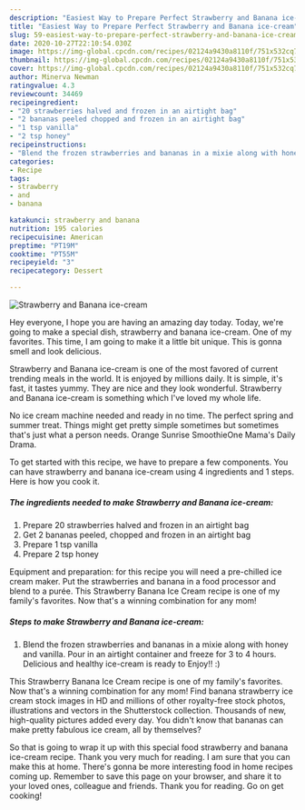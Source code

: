 ```yaml
---
description: "Easiest Way to Prepare Perfect Strawberry and Banana ice-cream"
title: "Easiest Way to Prepare Perfect Strawberry and Banana ice-cream"
slug: 59-easiest-way-to-prepare-perfect-strawberry-and-banana-ice-cream
date: 2020-10-27T22:10:54.030Z
image: https://img-global.cpcdn.com/recipes/02124a9430a8110f/751x532cq70/strawberry-and-banana-ice-cream-recipe-main-photo.jpg
thumbnail: https://img-global.cpcdn.com/recipes/02124a9430a8110f/751x532cq70/strawberry-and-banana-ice-cream-recipe-main-photo.jpg
cover: https://img-global.cpcdn.com/recipes/02124a9430a8110f/751x532cq70/strawberry-and-banana-ice-cream-recipe-main-photo.jpg
author: Minerva Newman
ratingvalue: 4.3
reviewcount: 34469
recipeingredient:
- "20 strawberries halved and frozen in an airtight bag"
- "2 bananas peeled chopped and frozen in an airtight bag"
- "1 tsp vanilla"
- "2 tsp honey"
recipeinstructions:
- "Blend the frozen strawberries and bananas in a mixie along with honey and vanilla. Pour in an airtight container and freeze for 3 to 4 hours. Delicious and healthy ice-cream is ready to Enjoy!! :)"
categories:
- Recipe
tags:
- strawberry
- and
- banana

katakunci: strawberry and banana 
nutrition: 195 calories
recipecuisine: American
preptime: "PT19M"
cooktime: "PT55M"
recipeyield: "3"
recipecategory: Dessert

---
```



![Strawberry and Banana ice-cream](https://img-global.cpcdn.com/recipes/02124a9430a8110f/751x532cq70/strawberry-and-banana-ice-cream-recipe-main-photo.jpg)

Hey everyone, I hope you are having an amazing day today. Today, we're going to make a special dish, strawberry and banana ice-cream. One of my favorites. This time, I am going to make it a little bit unique. This is gonna smell and look delicious.

Strawberry and Banana ice-cream is one of the most favored of current trending meals in the world. It is enjoyed by millions daily. It is simple, it's fast, it tastes yummy. They are nice and they look wonderful. Strawberry and Banana ice-cream is something which I've loved my whole life.

No ice cream machine needed and ready in no time. The perfect spring and summer treat. Things might get pretty simple sometimes but sometimes that&#39;s just what a person needs. Orange Sunrise SmoothieOne Mama&#39;s Daily Drama.


To get started with this recipe, we have to prepare a few components. You can have strawberry and banana ice-cream using 4 ingredients and 1 steps. Here is how you cook it.

<!--inarticleads1-->

##### The ingredients needed to make Strawberry and Banana ice-cream:

1. Prepare 20 strawberries halved and frozen in an airtight bag
1. Get 2 bananas peeled, chopped and frozen in an airtight bag
1. Prepare 1 tsp vanilla
1. Prepare 2 tsp honey


Equipment and preparation: for this recipe you will need a pre-chilled ice cream maker. Put the strawberries and banana in a food processor and blend to a purée. This Strawberry Banana Ice Cream recipe is one of my family&#39;s favorites. Now that&#39;s a winning combination for any mom! 

<!--inarticleads2-->

##### Steps to make Strawberry and Banana ice-cream:

1. Blend the frozen strawberries and bananas in a mixie along with honey and vanilla. Pour in an airtight container and freeze for 3 to 4 hours. Delicious and healthy ice-cream is ready to Enjoy!! :)


This Strawberry Banana Ice Cream recipe is one of my family&#39;s favorites. Now that&#39;s a winning combination for any mom! Find banana strawberry ice cream stock images in HD and millions of other royalty-free stock photos, illustrations and vectors in the Shutterstock collection. Thousands of new, high-quality pictures added every day. You didn&#39;t know that bananas can make pretty fabulous ice cream, all by themselves? 

So that is going to wrap it up with this special food strawberry and banana ice-cream recipe. Thank you very much for reading. I am sure that you can make this at home. There's gonna be more interesting food in home recipes coming up. Remember to save this page on your browser, and share it to your loved ones, colleague and friends. Thank you for reading. Go on get cooking!
